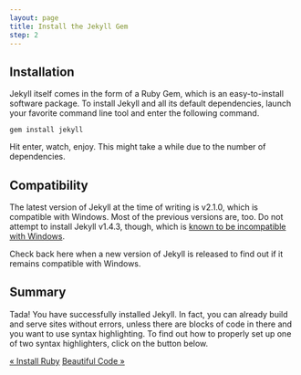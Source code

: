 ```yaml
---
layout: page
title: Install the Jekyll Gem
step: 2
---
```


## Installation

Jekyll itself comes in the form of a Ruby Gem, which is an easy-to-install software package. To install Jekyll and all its default dependencies, launch your favorite command line tool and enter the following command.

~~~
gem install jekyll
~~~

Hit enter, watch, enjoy. This might take a while due to the number of dependencies.

## Compatibility

The latest version of Jekyll at the time of writing is v2.1.0, which is compatible with Windows. Most of the previous versions are, too. Do not attempt to install Jekyll v1.4.3, though, which is [known to be incompatible with Windows](https://github.com/jekyll/jekyll/issues/1948).

Check back here when a new version of Jekyll is released to find out if it remains compatible with Windows.

## Summary

Tada! You have successfully installed Jekyll. In fact, you can already build and serve sites without errors, unless there are blocks of code in there and you want to use syntax highlighting. To find out how to properly set up one of two syntax highlighters, click on the button below.

<div class="pagination">
  <a class="pagination-item older" href="{{ site.baseurl }}1-ruby-and-devkit">&laquo; Install Ruby</a>
  <a class="pagination-item newer" href="{{ site.baseurl }}3-syntax-highlighting">Beautiful Code &raquo;</a>
</div>
